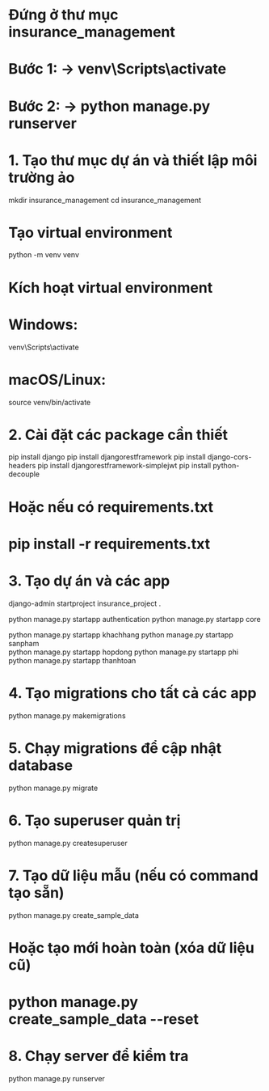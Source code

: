 # Đứng ở thư mục insurance_management
# Bước 1: → venv\Scripts\activate 
# Bước 2: → python manage.py runserver

<!--  -->
# 1. Tạo thư mục dự án và thiết lập môi trường ảo
mkdir insurance_management
cd insurance_management

# Tạo virtual environment
python -m venv venv

# Kích hoạt virtual environment
# Windows:
venv\Scripts\activate
# macOS/Linux:
source venv/bin/activate

# 2. Cài đặt các package cần thiết
pip install django
pip install djangorestframework
pip install django-cors-headers
pip install djangorestframework-simplejwt
pip install python-decouple

# Hoặc nếu có requirements.txt
# pip install -r requirements.txt

# 3. Tạo dự án và các app
django-admin startproject insurance_project .

python manage.py startapp authentication
python manage.py startapp core

python manage.py startapp khachhang
python manage.py startapp sanpham  
python manage.py startapp hopdong
python manage.py startapp phi
python manage.py startapp thanhtoan

# 4. Tạo migrations cho tất cả các app
python manage.py makemigrations

# 5. Chạy migrations để cập nhật database
python manage.py migrate

# 6. Tạo superuser quản trị
python manage.py createsuperuser

# 7. Tạo dữ liệu mẫu (nếu có command tạo sẵn)
python manage.py create_sample_data

# Hoặc tạo mới hoàn toàn (xóa dữ liệu cũ)
# python manage.py create_sample_data --reset

# 8. Chạy server để kiểm tra
python manage.py runserver
